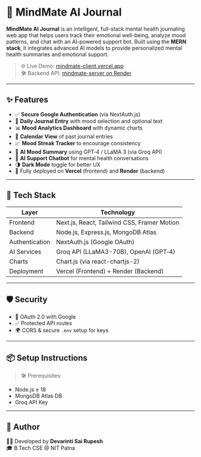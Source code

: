 # 🧠 MindMate AI Journal

**MindMate AI Journal** is an intelligent, full-stack mental health journaling web app that helps users track their emotional well-being, analyze mood patterns, and chat with an AI-powered support bot. Built using the **MERN stack**, it integrates advanced AI models to provide personalized mental health summaries and emotional support.

> 🌐 Live Demo: [mindmate-client.vercel.app](https://mindmate-client.vercel.app)  
> 🛠 Backend API: [mindmate-server on Render](https://mindmate-server-gbz8.onrender.com)

---

## ✨ Features

- ✅ **Secure Google Authentication** (via NextAuth.js)
- 📝 **Daily Journal Entry** with mood selection and optional text
- 📊 **Mood Analytics Dashboard** with dynamic charts
- 📅 **Calendar View** of past journal entries
- 📈 **Mood Streak Tracker** to encourage consistency
- 🧠 **AI Mood Summary** using GPT‑4 / LLaMA 3 (via Groq API)
- 🤖 **AI Support Chatbot** for mental health conversations
- 🌗 **Dark Mode** toggle for better UX
- 🚀 Fully deployed on **Vercel** (frontend) and **Render** (backend)

---

## 🧩 Tech Stack

| Layer           | Technology                                  |
|------------------|----------------------------------------------|
| Frontend         | Next.js, React, Tailwind CSS, Framer Motion |
| Backend          | Node.js, Express.js, MongoDB Atlas          |
| Authentication   | NextAuth.js (Google OAuth)                  |
| AI Services      | Groq API (LLaMA3-70B), OpenAI (GPT‑4)       |
| Charts           | Chart.js (via react-chartjs-2)              |
| Deployment       | Vercel (Frontend) + Render (Backend)        |

---

## 🛡️ Security

- 🔐 OAuth 2.0 with Google
- ✅ Protected API routes
- 🌍 CORS & secure `.env` setup for keys

---

## 📦 Setup Instructions

> 🛠 Prerequisites:
- Node.js ≥ 18
- MongoDB Atlas DB
- Groq API Key

---

## 📢 Author

👨‍💻 Developed by **Devarinti Sai Rupesh**  
🎓 B.Tech CSE @ NIT Patna  



